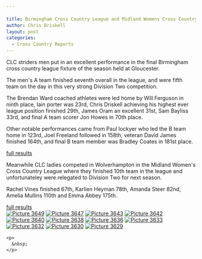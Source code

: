 ```yaml
---

title: Birmingham Cross Country League and Midland Womens Cross Country League - 13.02.2016
author: Chris Driskell
layout: post
categories:
  - Cross Country Reports
---
```

CLC striders men put in an excellent performance in the final Birmingham cross country league fixture of the season held at Gloucester.

<div id="eyeDivInject">
  <p>
    The men's A team finished seventh overall in the league, and were fifth team on the day in this very strong Division Two competition.
  </p>
  
  <p>
    The Brendan Ward coached athletes were led home by Will Ferguson in ninth place, Iain porter was 23rd, Chris Driskell achieving his highest ever league position finished 29th, James Oram an excellent 31st, Sam Bayliss 33rd, and final A team scorer Jon Howes in 70th place.
  </p>
  
  <p>
    Other notable performances came from Paul lockyer who led the B team home in 123rd, Joel Freeland followed in 158th, veteran David James finished 164th, and final B team member was Bradley Coates in 181st place.
  </p>
  
  <div id="taboola-mid-article-thumbnails" class=" trc_related_container trc_spotlight_widget">
    <a href="http://www.birminghamccleague.co.uk/images/stories/bdccl/articlepdfs/XC_League_Archive/2015-16/2016-02-13-M2.pdf">full results</a>
  </div>
  
  <div class=" trc_related_container trc_spotlight_widget">
  </div>
  
  <p>
    Meanwhile CLC ladies competed in Wolverhampton in the Midland Women's Cross Country League where they finished 10th team in the league and unfortunateley were relegated to Division Two for next season.
  </p>
  
  <p>
    Rachel Vines finished 67th, Karlien Heyman 78th, Amanda Steer 82nd, Amelia Mullins 110th and Emma Abbey 175th.
  </p>
  
  <p>
    <a href="http://www.midlandathletics.org.uk/individualresultsfixture4aldersleystadium13-02-16.pdf">full results</a><br /> <a href="/Images/2016/02/Picture-3649.jpg"><img  1958" src="/Images/2016/02/Picture-3649-300x225.jpg" alt="Picture 3649"  srcset="/Images/2016/02/Picture-3649-300x225.jpg 300w, /Images/2016/02/Picture-3649.jpg 640w" sizes="(max-width: 300px) 100vw, 300px" /></a> <a href="/Images/2016/02/Picture-3647.jpg"><img  1959" src="/Images/2016/02/Picture-3647-300x225.jpg" alt="Picture 3647"  srcset="/Images/2016/02/Picture-3647-300x225.jpg 300w, /Images/2016/02/Picture-3647.jpg 640w" sizes="(max-width: 300px) 100vw, 300px" /></a> <a href="/Images/2016/02/Picture-3643.jpg"><img  1960" src="/Images/2016/02/Picture-3643-300x225.jpg" alt="Picture 3643"  srcset="/Images/2016/02/Picture-3643-300x225.jpg 300w, /Images/2016/02/Picture-3643.jpg 640w" sizes="(max-width: 300px) 100vw, 300px" /></a> <a href="/Images/2016/02/Picture-3642.jpg"><img  1961" src="/Images/2016/02/Picture-3642-300x225.jpg" alt="Picture 3642"  srcset="/Images/2016/02/Picture-3642-300x225.jpg 300w, /Images/2016/02/Picture-3642.jpg 640w" sizes="(max-width: 300px) 100vw, 300px" /></a> <a href="/Images/2016/02/Picture-3640.jpg"><img  1962" src="/Images/2016/02/Picture-3640-300x225.jpg" alt="Picture 3640"  srcset="/Images/2016/02/Picture-3640-300x225.jpg 300w, /Images/2016/02/Picture-3640.jpg 640w" sizes="(max-width: 300px) 100vw, 300px" /></a> <a href="/Images/2016/02/Picture-3638.jpg"><img  1963" src="/Images/2016/02/Picture-3638-300x225.jpg" alt="Picture 3638"  srcset="/Images/2016/02/Picture-3638-300x225.jpg 300w, /Images/2016/02/Picture-3638.jpg 640w" sizes="(max-width: 300px) 100vw, 300px" /></a> <a href="/Images/2016/02/Picture-3636.jpg"><img  1964" src="/Images/2016/02/Picture-3636-300x225.jpg" alt="Picture 3636"  srcset="/Images/2016/02/Picture-3636-300x225.jpg 300w, /Images/2016/02/Picture-3636.jpg 640w" sizes="(max-width: 300px) 100vw, 300px" /></a> <a href="/Images/2016/02/Picture-3633.jpg"><img  1965" src="/Images/2016/02/Picture-3633-300x225.jpg" alt="Picture 3633"  srcset="/Images/2016/02/Picture-3633-300x225.jpg 300w, /Images/2016/02/Picture-3633.jpg 640w" sizes="(max-width: 300px) 100vw, 300px" /></a> <a href="/Images/2016/02/Picture-3632.jpg"><img  1966" src="/Images/2016/02/Picture-3632-300x225.jpg" alt="Picture 3632"  srcset="/Images/2016/02/Picture-3632-300x225.jpg 300w, /Images/2016/02/Picture-3632.jpg 640w" sizes="(max-width: 300px) 100vw, 300px" /></a> <a href="/Images/2016/02/Picture-3630.jpg"><img  1967" src="/Images/2016/02/Picture-3630-300x225.jpg" alt="Picture 3630"  srcset="/Images/2016/02/Picture-3630-300x225.jpg 300w, /Images/2016/02/Picture-3630.jpg 640w" sizes="(max-width: 300px) 100vw, 300px" /></a> <a href="/Images/2016/02/Picture-3629.jpg"><img  1968" src="/Images/2016/02/Picture-3629-300x225.jpg" alt="Picture 3629"  srcset="/Images/2016/02/Picture-3629-300x225.jpg 300w, /Images/2016/02/Picture-3629.jpg 640w" sizes="(max-width: 300px) 100vw, 300px" /></a></div> 
    
    <p>
      &nbsp;
    </p>
